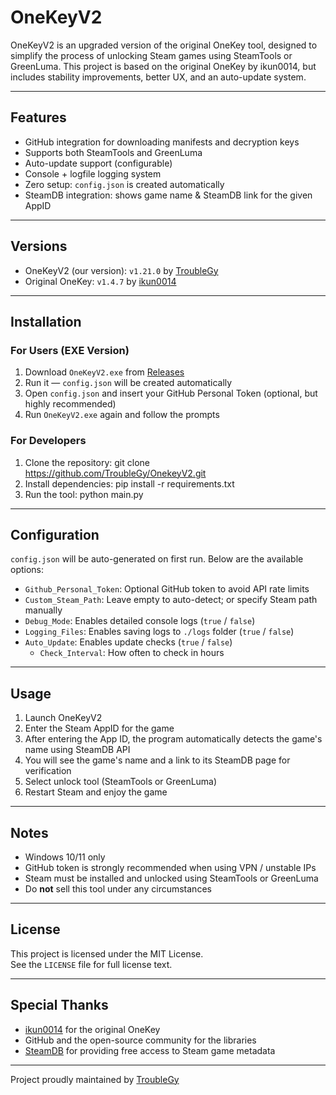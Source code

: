 # OneKeyV2

OneKeyV2 is an upgraded version of the original OneKey tool, designed to simplify the process of unlocking Steam games using SteamTools or GreenLuma. This project is based on the original OneKey by ikun0014, but includes stability improvements, better UX, and an auto-update system.

---

## Features

- GitHub integration for downloading manifests and decryption keys
- Supports both SteamTools and GreenLuma
- Auto-update support (configurable)
- Console + logfile logging system
- Zero setup: `config.json` is created automatically
- SteamDB integration: shows game name & SteamDB link for the given AppID

---

## Versions

- OneKeyV2 (our version): `v1.21.0` by [TroubleGy](https://github.com/TroubleGy)
- Original OneKey: `v1.4.7` by [ikun0014](https://github.com/ikunshare/)

---

## Installation

### For Users (EXE Version)

1. Download `OneKeyV2.exe` from [Releases](https://github.com/TroubleGy/OnekeyV2/releases)
2. Run it — `config.json` will be created automatically
3. Open `config.json` and insert your GitHub Personal Token (optional, but highly recommended)
4. Run `OneKeyV2.exe` again and follow the prompts

### For Developers

1. Clone the repository: git clone https://github.com/TroubleGy/OnekeyV2.git
2. Install dependencies: pip install -r requirements.txt
3. Run the tool: python main.py

---

## Configuration

`config.json` will be auto-generated on first run. Below are the available options:

- `Github_Personal_Token`: Optional GitHub token to avoid API rate limits
- `Custom_Steam_Path`: Leave empty to auto-detect; or specify Steam path manually
- `Debug_Mode`: Enables detailed console logs (`true` / `false`)
- `Logging_Files`: Enables saving logs to `./logs` folder (`true` / `false`)
- `Auto_Update`: Enables update checks (`true` / `false`)
  - `Check_Interval`: How often to check in hours

---

## Usage

1. Launch OneKeyV2
2. Enter the Steam AppID for the game
3. After entering the App ID, the program automatically detects the game's name using SteamDB API
4. You will see the game's name and a link to its SteamDB page for verification
5. Select unlock tool (SteamTools or GreenLuma)
6. Restart Steam and enjoy the game

---

## Notes

- Windows 10/11 only
- GitHub token is strongly recommended when using VPN / unstable IPs
- Steam must be installed and unlocked using SteamTools or GreenLuma
- Do **not** sell this tool under any circumstances

---

## License

This project is licensed under the MIT License.  
See the `LICENSE` file for full license text.

---

## Special Thanks

- [ikun0014](https://github.com/ikunshare/Onekey) for the original OneKey
- GitHub and the open-source community for the libraries
- [SteamDB](https://steamdb.info/) for providing free access to Steam game metadata  

---

Project proudly maintained by [TroubleGy](https://github.com/TroubleGy)
